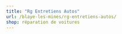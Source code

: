 ```yaml
---
title: "Rg Entretiens Autos"
url: /blaye-les-mines/rg-entretiens-autos/
shop: réparation de voitures
---
```

